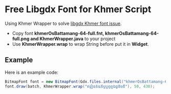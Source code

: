 # Free Libgdx Font for Khmer Script

Using Khmer Wrapper to solve [libgdx Khmer font issue](https://github.com/libgdx/libgdx/issues/6626).

- Copy font **khmerOsBattamang-64-full.fnt, khmerOsBattamang-64-full.png and KhmerWrapper.java** to your project
- Use **KhmerWrapper.wrap** to wrap String before put it in **Widget**.

## Example

Here is an example code:

``` c#
BitmapFont font = new BitmapFont(Gdx.files.internal("khmerOsBattamang-64-full.fnt"));
font.draw(batch, KhmerWrapper.wrap("ឥឦឧឨឩឪឫឬឭឮឯឰឱឲឳ"), 50, 430);
```
